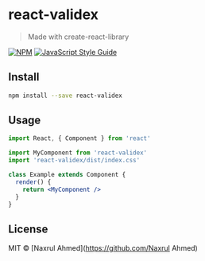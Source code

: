 # react-validex

> Made with create-react-library

[![NPM](https://img.shields.io/npm/v/react-validex.svg)](https://www.npmjs.com/package/react-validex) [![JavaScript Style Guide](https://img.shields.io/badge/code_style-standard-brightgreen.svg)](https://standardjs.com)

## Install

```bash
npm install --save react-validex
```

## Usage

```jsx
import React, { Component } from 'react'

import MyComponent from 'react-validex'
import 'react-validex/dist/index.css'

class Example extends Component {
  render() {
    return <MyComponent />
  }
}
```

## License

MIT © [Naxrul Ahmed](https://github.com/Naxrul Ahmed)
